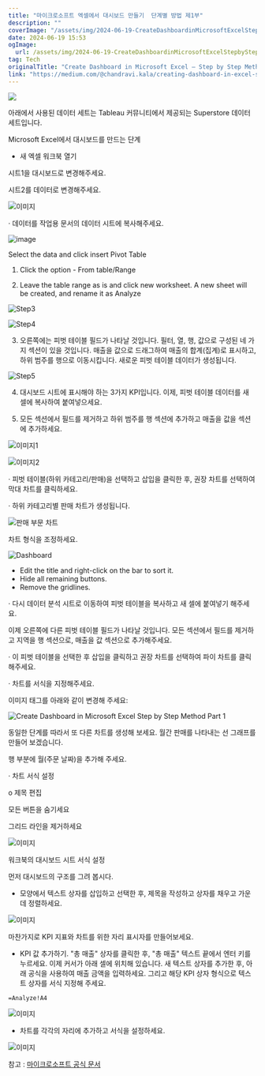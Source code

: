 ```yaml
---
title: "마이크로소프트 엑셀에서 대시보드 만들기  단계별 방법 제1부"
description: ""
coverImage: "/assets/img/2024-06-19-CreateDashboardinMicrosoftExcelStepbyStepMethodPart1_0.png"
date: 2024-06-19 15:53
ogImage: 
  url: /assets/img/2024-06-19-CreateDashboardinMicrosoftExcelStepbyStepMethodPart1_0.png
tag: Tech
originalTitle: "Create Dashboard in Microsoft Excel — Step by Step Method (Part 1)"
link: "https://medium.com/@chandravi.kala/creating-dashboard-in-excel-step-by-step-method-10042150a8e4"
---
```




<img src="/assets/img/2024-06-19-CreateDashboardinMicrosoftExcelStepbyStepMethodPart1_0.png" />

아래에서 사용된 데이터 세트는 Tableau 커뮤니티에서 제공되는 Superstore 데이터 세트입니다.

Microsoft Excel에서 대시보드를 만드는 단계

- 새 엑셀 워크북 열기


<div class="content-ad"></div>

시트1을 대시보드로 변경해주세요.

시트2를 데이터로 변경해주세요.

![이미지](/assets/img/2024-06-19-CreateDashboardinMicrosoftExcelStepbyStepMethodPart1_1.png)

· 데이터를 작업용 문서의 데이터 시트에 복사해주세요.

<div class="content-ad"></div>


![image](/assets/img/2024-06-19-CreateDashboardinMicrosoftExcelStepbyStepMethodPart1_2.png)

Select the data and click insert Pivot Table

1. Click the option - From table/Range

2. Leave the table range as is and click new worksheet. A new sheet will be created, and rename it as Analyze


<div class="content-ad"></div>


![Step3](/assets/img/2024-06-19-CreateDashboardinMicrosoftExcelStepbyStepMethodPart1_3.png)

![Step4](/assets/img/2024-06-19-CreateDashboardinMicrosoftExcelStepbyStepMethodPart1_4.png)

3. 오른쪽에는 피벗 테이블 필드가 나타날 것입니다. 필터, 열, 행, 값으로 구성된 네 가지 섹션이 있을 것입니다. 매출을 값으로 드래그하여 매출의 합계(집계)로 표시하고, 하위 범주를 행으로 이동시킵니다. 새로운 피벗 테이블 데이터가 생성됩니다.

![Step5](/assets/img/2024-06-19-CreateDashboardinMicrosoftExcelStepbyStepMethodPart1_5.png)


<div class="content-ad"></div>

4. 대시보드 시트에 표시해야 하는 3가지 KPI입니다. 이제, 피벗 테이블 데이터를 새 셀에 복사하여 붙여넣으세요.

5. 모든 섹션에서 필드를 제거하고 하위 범주를 행 섹션에 추가하고 매출을 값을 섹션에 추가하세요.

![이미지1](/assets/img/2024-06-19-CreateDashboardinMicrosoftExcelStepbyStepMethodPart1_6.png)

![이미지2](/assets/img/2024-06-19-CreateDashboardinMicrosoftExcelStepbyStepMethodPart1_7.png)

<div class="content-ad"></div>

· 피벗 테이블(하위 카테고리/판매)을 선택하고 삽입을 클릭한 후, 권장 차트를 선택하여 막대 차트를 클릭하세요.

· 하위 카테고리별 판매 차트가 생성됩니다.

![판매 부문 차트](/assets/img/2024-06-19-CreateDashboardinMicrosoftExcelStepbyStepMethodPart1_8.png)

차트 형식을 조정하세요.

<div class="content-ad"></div>


![Dashboard](/assets/img/2024-06-19-CreateDashboardinMicrosoftExcelStepbyStepMethodPart1_9.png)

- Edit the title and right-click on the bar to sort it.
- Hide all remaining buttons.
- Remove the gridlines.


<div class="content-ad"></div>

· 다시 데이터 분석 시트로 이동하여 피벗 테이블을 복사하고 새 셀에 붙여넣기 해주세요.

이제 오른쪽에 다른 피벗 테이블 필드가 나타날 것입니다. 모든 섹션에서 필드를 제거하고 지역을 행 섹션으로, 매출을 값 섹션으로 추가해주세요.

· 이 피벗 테이블을 선택한 후 삽입을 클릭하고 권장 차트를 선택하여 파이 차트를 클릭해주세요.

· 차트를 서식을 지정해주세요.

<div class="content-ad"></div>

이미지 태그를 아래와 같이 변경해 주세요:

![Create Dashboard in Microsoft Excel Step by Step Method Part 1](/assets/img/2024-06-19-CreateDashboardinMicrosoftExcelStepbyStepMethodPart1_10.png)

<div class="content-ad"></div>

동일한 단계를 따라서 또 다른 차트를 생성해 보세요. 월간 판매를 나타내는 선 그래프를 만들어 보겠습니다.

행 부분에 월(주문 날짜)을 추가해 주세요.

· 차트 서식 설정

o 제목 편집

<div class="content-ad"></div>

모든 버튼을 숨기세요

그리드 라인을 제거하세요

![이미지](/assets/img/2024-06-19-CreateDashboardinMicrosoftExcelStepbyStepMethodPart1_11.png)

워크북의 대시보드 시트 서식 설정

<div class="content-ad"></div>

먼저 대시보드의 구조를 그려 봅시다.

- 모양에서 텍스트 상자를 삽입하고 선택한 후, 제목을 작성하고 상자를 채우고 가운데 정렬하세요.

![이미지](/assets/img/2024-06-19-CreateDashboardinMicrosoftExcelStepbyStepMethodPart1_12.png)

마찬가지로 KPI 지표와 차트를 위한 자리 표시자를 만들어보세요.

<div class="content-ad"></div>

- KPI 값 추가하기. "총 매출" 상자를 클릭한 후, "총 매출" 텍스트 끝에서 엔터 키를 누르세요. 이제 커서가 아래 셀에 위치해 있습니다. 새 텍스트 상자를 추가한 후, 아래 공식을 사용하여 매출 금액을 입력하세요. 그리고 해당 KPI 상자 형식으로 텍스트 상자를 서식 지정해 주세요.

`=Analyze!A4`

![이미지](/assets/img/2024-06-19-CreateDashboardinMicrosoftExcelStepbyStepMethodPart1_13.png)

- 차트를 각각의 자리에 추가하고 서식을 설정하세요.

<div class="content-ad"></div>

![이미지](/assets/img/2024-06-19-CreateDashboardinMicrosoftExcelStepbyStepMethodPart1_14.png)

참고 :
[마이크로소프트 공식 문서](https://support.microsoft.com/en-us/office/create-and-share-a-dashboard-with-excel-and-microsoft-groups-ad92a34d-38d0-4fdd-b8b1-58379aae746e#ID0EBBJ=Create_a_dashboard)